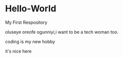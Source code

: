 # Hello-World
My First Respository


oluseye oreofe ogunniyi,i want to be a tech woman too.

coding is my new hobby


it's nice here
